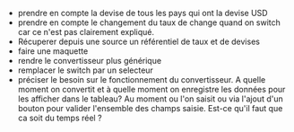 - prendre en compte la devise de tous les pays qui ont la devise USD
- prendre en compte le changement du taux de change quand on switch car ce n'est pas clairement expliqué.
- Récuperer depuis une source un référentiel de taux et de devises
- faire une maquette
- rendre le convertisseur plus générique
- remplacer le switch par un selecteur
- préciser le besoin sur le fonctionnement du convertisseur. A quelle moment on convertit et à quelle moment on enregistre les données pour les afficher dans le tableau? Au moment ou l'on saisit ou via l'ajout d'un bouton pour valider l'ensemble des champs saisie. Est-ce qu'il faut que ca soit du temps réel ?